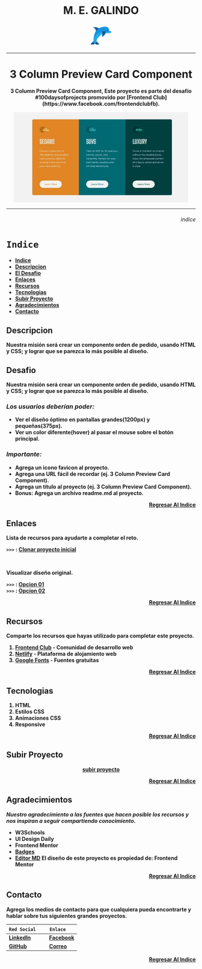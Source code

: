 <div align="center" style="text-align: center">
  <h1><b>M. E. GALINDO<b></h1>
</div>

<div align="center">
<img src = "images/icono.png" height="60" width="auto">
</div>

<hr>

<div align="center" style="text-align: center">
 <h1><b>3 Column Preview Card Component<b></h1>
<p>3 Column Preview Card Component, Este proyecto es parte del desafío #100daysofprojects promovido por [Frontend Club](https://www.facebook.com/frontendclubfb).</p>
<img src = "./images/screenshot.jpg" height="240" width="auto">  
</div>

<hr>

<div align="right">

###### indice
</div>

# ```Indice           ```

* [Indice](#indice)
* [Descripcion](#descripcion)
* [El Desafio](#desafio)
* [Enlaces](#enlaces)
* [Recursos](#recursos)
* [Tecnologias](#tecnologias)
* [Subir Proyecto](#subir-proyecto)
* [Agradecimientos](#agradecimientos)
* [Contacto](#contacto)

## Descripcion

<p align="justify">
 Nuestra misión será crear un componente orden de pedido, usando HTML y CSS; y lograr que se parezca lo más posible al diseño.</p>

## Desafio

<p align="justify">
 Nuestra misión será crear un componente orden de pedido, usando HTML y CSS; y lograr que se parezca lo más posible al diseño.</p>


### _Los usuarios deberían poder:_
- Ver el diseño óptimo en pantallas grandes(1200px) y pequeñas(375px).
- Ver un color diferente(hover) al pasar el mouse sobre el botón principal.

### _Importante:_
- Agrega un icono favicon al proyecto.
- Agrega una URL fácil de recordar (ej. 3 Column Preview Card Component).
- Agrega un título al proyecto (ej. 3 Column Preview Card Component).
- Bonus: Agrega un archivo readme.md al proyecto.

<div align="right">

[Regresar Al Indice](#indice)
</div>

## Enlaces

**Lista de recursos para ayudarte a completar el reto.**

`>>>` : [Clonar proyecto inicial](https://github.com/frontend-club/100daysofprojects)

<br>

**Visualizar diseño original.**

`>>>` : [Opcion 01](https://frontend-club.hashnode.dev/3-column-preview-card-component)<br>
`>>>` : [Opcion 02](https://github.com/frontend-club/100DaysOfProjects/)

<div align="right">

[Regresar Al Indice](#indice)
</div>

## Recursos

Comparte los recursos que hayas utilizado para completar este proyecto.

1. [Frontend Club](https://www.facebook.com/frontendclubfb) - Comunidad de desarrollo web
2. [Netlify](https://www.netlify.com/) - Plataforma de alojamiento web
3. [Google Fonts](https://fonts.google.com/) - Fuentes gratuitas

<div align="right">

[Regresar Al Indice](#indice)
</div>

## Tecnologias

1. HTML
2. Estilos CSS
3. Animaciones CSS
4. Responsive

<div align="right">

[Regresar Al Indice](#indice)
</div>

## Subir Proyecto

<div align="center">

[subir proyecto](https://docs.google.com/forms/d/e/1FAIpQLScFcrCiH1UI3nuImB3LNF2cHGvRa6y7NhJ7E6i8FRqcS90FbA/viewform)

</div>
<div align="right">

[Regresar Al Indice](#indice)
</div>

## Agradecimientos

_Nuestro agradecimiento a las fuentes que hacen posible los recursos y nos inspiran a seguir compartiendo conocimiento._
- W3Schools
- UI Design Daily
- Frontend Mentor
- [Badges](https://github.com/Naereen/badges/blob/master/README.md)
- [Editor MD](https://pandao.github.io/editor.md/)
**El diseño de este proyecto es propiedad de: Frontend Mentor**
<div align="right">

[Regresar Al Indice](#indice)
</div>

## Contacto

Agrega los medios de contacto para que cualquiera pueda encontrarte y hablar sobre tus siguientes grandes proyectos.

| ```Red Social   ``` | ```Enlace   ``` |
| ------------ | ------------ |
|  [LinkedIn](https://mx.linkedin.com/) |  [Facebook](https://www.facebook.com/)|
|  [GitHub](https://github.com/Sinaptron) |[Correo](https://www.google.com/intl/es/gmail/about/)   |

<div align="right">

[Regresar Al Indice](#indice)
</div>